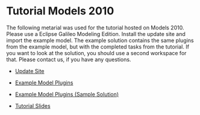 # Tutorial Models 2010 #

The following metarial was used for the tutorial hosted on Models 2010. Please use a Eclipse Galileo Modeling Edition. Install the update site and import the example model. The example solution contains the same plugins from the example model, but with the completed tasks from the tutorial. If you want to look at the solution, you should use a second workspace for that. Please contact us, if you have any questions.

  * [Update Site](ECPDownloads.md)

  * [Example Model Plugins](http://unicase.googlecode.com/svn/trunk/documentation/tutorials/emfcp/exampleModel.zip)

  * [Example Model Plugins (Sample Solution)](http://unicase.googlecode.com/svn/trunk/documentation/tutorials/emfcp/sampleSolution.zip)

  * [Tutorial Slides](http://unicase.googlecode.com/svn/trunk/documentation/tutorials/emfcp/tutorialslides.pdf)